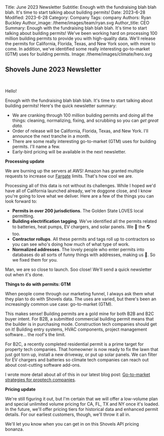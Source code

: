 Title: June 2023 Newsletter
Subtitle: Enough with the fundraising blah blah blah. It's time to start talking about building permits! 
Date: 2023-6-28
Modified: 2023-6-28
Category: Company
Tags: company
Authors: Ryan Buckley
Author_image: /theme/images/team/ryan.svg
Author_title: CEO
Summary: Enough with the fundraising blah blah blah. It's time to start talking about building permits! We've been working hard on processing 100 million building permits to provide you with high-quality data. We'll release the permits for California, Florida, Texas, and New York soon, with more to come. In addition, we've identified some really interesting go-to-market (GTM) uses for building permits. 
Image: /theme/images/climate/hero.svg

## Shovels June 2023 Newsletter
<br>

Hello!

Enough with the fundraising blah blah blah. It's time to start talking about building permits! Here's the quick newsletter summary: 

*   We are cranking through 100 million building permits and doing all the things: cleaning, normalizing, fixing, and scrubbing so you can _get great data._ 
*   Order of release will be California, Florida, Texas, and New York. I'll announce the next tranche in a month. 
*   There are some really interesting go-to-market (GTM) uses for building permits. I'll name a few. 
*   Early-bird pricing will be available in the next newsletter. 

**Processing update**

We are burning up the servers at AWS! Amazon has granted multiple requests to increase our [Fargate](https://aws.amazon.com/fargate/) limits. That's how cool we are. 

Processing all of this data is not without its challenges. While I hoped we'd have all of California launched already, we're doggone close, and I know you're going to love what we deliver. Here are a few of the things you can look forward to:

*   **Permits in over 200 jurisdictions**. The Golden State LOVES local permitting. 
*   **Building electrification tagging**. We've identified all the permits related to batteries, heat pumps, EV chargers, and solar panels. We 💚 the 🌎 too. 
*   **Contractor rollups**. All these permits and tags roll up to contractors so you can see who's doing how much of what type of work. 
*   **Normalized addresses**. The lovely people who enter permits into databases do all sorts of funny things with addresses, making us 🥺. So we fixed them for you.  

Man, we are so close to launch. Soo close! We'll send a quick newsletter out when it's done.

**Things to do with permits: GTM**

When people come through our marketing funnel, I always ask them what they plan to do with Shovels data. The uses are varied, but there's been an increasingly common use case: go-to-market (GTM). 

This makes sense! Building permits are a gold mine for both B2B and B2C buyer intent. For B2B, a submitted commercial building permit means that the builder is in purchasing mode. Construction tech companies should get on it! Building entry systems, HVAC components, project management software... the roof's the limit. 

For B2C, a recently completed residential permit is a prime target for property tech companies. That homeowner is now ready to fix the lawn that just got torn up, install a new driveway, or put up solar panels. We can filter for EV chargers and batteries so climate tech companies can reach out about cost-cutting software add-ons. 

I wrote more detail about all of this in our latest blog post: [Go-to-market strategies for proptech companies](https://www.shovels.ai/blog/go-to-market-strategies-for-proptech-companies/).

**Pricing update**

We're still figuring it out, but I'm certain that we will offer a low-volume plan and special unlimited volume pricing for CA, FL, TX and NY once it's loaded. In the future, we'll offer pricing tiers for historical data and enhanced permit details. For our earliest customers, though, we'll throw it all in.

We'll let you know when you can get in on this Shovels API pricing bonanza. 
